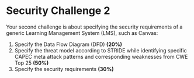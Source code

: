 # Security Challenge 2

Your second challenge is about specifying the security requirements of a generic Learning Management System (LMS), such as Canvas:

1. Specify the Data Flow Diagram (DFD) **(20%)**
2. Specify the threat model according to STRIDE while identifying specific CAPEC meta attack patterns and corresponding weaknesses from CWE Top 25 **(50%)**
3. Specify the security requirements **(30%)**
